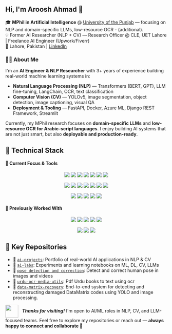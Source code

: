 <!-- 🚧 Optional banner if you want to include a personal or tech-themed image -->
<!-- ![Banner](main_image.jpeg) -->

<h2>Hi, I'm Aroosh Ahmad 👋</h2>

🎓 **MPhil in Artificial Intelligence** @ [University of the Punjab](https://www.pu.edu.pk/) — focusing on NLP and domain-specific LLMs, low-resource OCR - (additional).  
💡 Former AI Researcher (NLP + CV) — Research Officer @ CLE, UET Lahore | Freelance AI Engineer (Upwork/Fiverr)  
📍 Lahore, Pakistan | [LinkedIn](https://linkedin.com/in/arooshahmad-data)

### 👨‍💻 About Me

I'm an **AI Engineer & NLP Researcher** with 3+ years of experience building real-world machine learning systems in:

- **Natural Language Processing (NLP)** — Transformers (BERT, GPT), LLM fine-tuning, LangChain, OCR, text classification  
- **Computer Vision (CV)** — YOLOv5, image segmentation, object detection, image captioning, visual QA  
- **Deployment & Tooling** — FastAPI, Docker, Azure ML, Django REST Framework, Streamlit

Currently, my MPhil research focuses on **domain-specific LLMs** and **low-resource OCR for Arabic-script languages**. I enjoy building AI systems that are not just smart, but also **deployable and production-ready**.

<h2 align="left">🧠 Technical Stack</h2>

<h4 align="left">🚀 Current Focus & Tools</h4>

<p align="center">
  <img src="https://img.shields.io/badge/Python-3776AB?style=flat&logo=python&logoColor=white" />
  <img src="https://img.shields.io/badge/PyTorch-EE4C2C?style=flat&logo=pytorch&logoColor=white" />
  <img src="https://img.shields.io/badge/TensorFlow-FF6F00?style=flat&logo=tensorflow&logoColor=white" />
  <img src="https://img.shields.io/badge/Hugging%20Face-FFD21F?style=flat&logo=huggingface&logoColor=black" />
  <img src="https://img.shields.io/badge/Scikit--Learn-F7931E?style=flat&logo=scikit-learn&logoColor=white" />
  <img src="https://img.shields.io/badge/Pandas-150458?style=flat&logo=pandas&logoColor=white" />
  <img src="https://img.shields.io/badge/NumPy-013243?style=flat&logo=numpy&logoColor=white" />
</p>

<p align="center">
  <img src="https://img.shields.io/badge/NLP-4B8BBE?style=flat&logo=spacy&logoColor=white" />
  <img src="https://img.shields.io/badge/LLMs-GPT-informational?style=flat&logo=openai&logoColor=white" />
  <img src="https://img.shields.io/badge/Transformers-BERT-informational?style=flat&logo=huggingface&logoColor=black" />
  <img src="https://img.shields.io/badge/LangChain-000000?style=flat&logo=langchain&logoColor=white" />
  <img src="https://img.shields.io/badge/Computer%20Vision-8A2BE2?style=flat&logo=opencv&logoColor=white" />
  <img src="https://img.shields.io/badge/FastAPI-009688?style=flat&logo=fastapi&logoColor=white" />
  <img src="https://img.shields.io/badge/Streamlit-FF4B4B?style=flat&logo=streamlit&logoColor=white" />
</p>

<p align="center">
  <img src="https://img.shields.io/badge/Docker-2496ED?style=flat&logo=docker&logoColor=white" />
  <img src="https://img.shields.io/badge/Azure%20ML-0078D4?style=flat&logo=microsoftazure&logoColor=white" />
  <img src="https://img.shields.io/badge/Git-F05032?style=flat&logo=git&logoColor=white" />
  <img src="https://img.shields.io/badge/VS%20Code-007ACC?style=flat&logo=visualstudiocode&logoColor=white" />
  <img src="https://img.shields.io/badge/Jupyter-F37626?style=flat&logo=jupyter&logoColor=white" />
</p>

<h4 align="left">🧰 Previously Worked With</h4>

<p align="center">
  <img src="https://img.shields.io/badge/.NET%20MVC-512BD4?style=flat&logo=dotnet&logoColor=white" />
  <img src="https://img.shields.io/badge/C%23-239120?style=flat&logo=csharp&logoColor=white" />
  <img src="https://img.shields.io/badge/React-61DAFB?style=flat&logo=react&logoColor=black" />
  <img src="https://img.shields.io/badge/JavaScript-F7DF1E?style=flat&logo=javascript&logoColor=black" />
  <img src="https://img.shields.io/badge/CSS-1572B6?style=flat&logo=css3&logoColor=white" />
</p>

<p align="center">
  <img src="https://img.shields.io/badge/PostgreSQL-336791?style=flat&logo=postgresql&logoColor=white" />
  <img src="https://img.shields.io/badge/MongoDB-47A248?style=flat&logo=mongodb&logoColor=white" />
  <img src="https://img.shields.io/badge/SQL%20Server-CC2927?style=flat&logo=microsoftsqlserver&logoColor=white" />
</p>

## 📂 Key Repositories

- 🔬 [`ai-projects`](https://github.com/arooshahmad-data/ai-projects): Portfolio of real-world AI applications in NLP & CV  
- 🧪 [`ai-labs`](https://github.com/arooshahmad-data/ai-labs): Experiments and learning notebooks on ML, DL, CV, LLMs  
- 🕺 [`pose detection and correction`](https://github.com/arooshahmad-data/pose-estimation-correction-ui-emgucv): Detect and correct human pose in images and videos  
- 🔐 [`urdu-ocr-media-utils`](https://github.com/arooshahmad-data/urdu-ocr-media-utils): Pdf Urdu books to text using ocr
- 🔐 [`data-matrix-recovery`]([https://github.com/arooshahmad-data/urdu-ocr-media-utils](https://github.com/arooshahmad-data/datamatrix-recovery)): End-to-end system for detecting and reconstructing damaged DataMatrix codes using YOLO and image processing.

<p align="left">
  <span>
    <img src="https://media.giphy.com/media/LnQjpWaON8nhr21vNW/giphy.gif" width="40" style="vertical-align: middle; margin-right: 8px;" />
    <em><b>Thanks for visiting!</b></em> I'm open to AI/ML roles in NLP, CV, and LLM-focused teams.  
    Feel free to explore my repositories or reach out — <strong>always happy to connect and collaborate 🤝</strong>
  </span>
</p>
